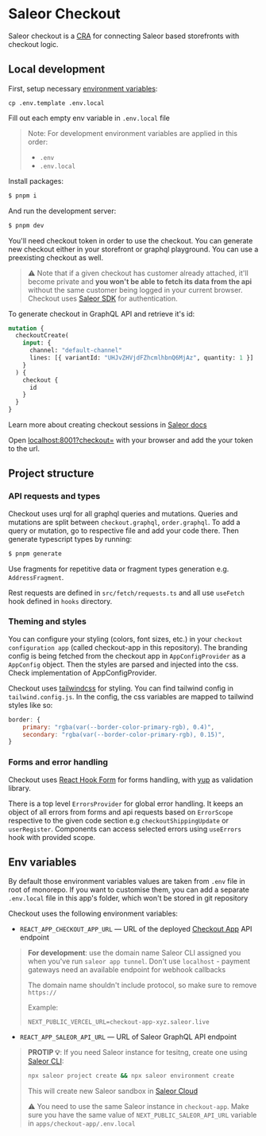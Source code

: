 # Saleor Checkout

Saleor checkout is a [CRA](https://create-react-app.dev/) for connecting Saleor based storefronts with checkout logic.

## Local development

First, setup necessary [environment variables](#env-variables):

```
cp .env.template .env.local
```

Fill out each empty env variable in `.env.local` file

> Note: For development environment variables are applied in this order:
> - `.env`
> - `.env.local`

Install packages:

```bash
$ pnpm i
```

And run the development server:

```bash
$ pnpm dev
```

You'll need checkout token in order to use the checkout. You can generate new checkout either in your storefront or graphql playground. You can use a preexisting checkout as well.

> ⚠️ Note that if a given checkout has customer already attached, it'll become private and **you won't be able to fetch its data from the api** without the same customer being logged in your current browser. Checkout uses [Saleor SDK](https://github.com/saleor/saleor-sdk) for authentication.

To generate checkout in GraphQL API and retrieve it's id:

```graphql
mutation {
  checkoutCreate(
    input: {
      channel: "default-channel"
      lines: [{ variantId: "UHJvZHVjdFZhcmlhbnQ6MjAz", quantity: 1 }]
    }
  ) {
    checkout {
      id
    }
  }
}
```

Learn more about creating checkout sessions in [Saleor docs](https://docs.saleor.io/docs/3.x/developer/checkout#creating-a-checkout-session)

Open [localhost:8001?checkout=<ID>](http://localhost:8001?checkout=) with your browser and add the your token to the url.

## Project structure

### API requests and types

Checkout uses urql for all graphql queries and mutations. Queries and mutations are split between `checkout.graphql`, `order.graphql`. To add a query or mutation, go to respective file and add your code there. Then generate typescript types by running:

```bash
$ pnpm generate
```

Use fragments for repetitive data or fragment types generation e.g. `AddressFragment`.

Rest requests are defined in `src/fetch/requests.ts` and all use `useFetch` hook defined in `hooks` directory.

### Theming and styles

You can configure your styling (colors, font sizes, etc.) in your `checkout configuration app` (called checkout-app in this repository). The branding config is being fetched from the checkout app in `AppConfigProvider` as a `AppConfig` object. Then the styles are parsed and injected into the css. Check implementation of AppConfigProvider.

Checkout uses [tailwindcss](https://tailwindcss.com/) for styling. You can find tailwind config in `tailwind.config.js`. In the config, the css variables are mapped to tailwind styles like so:

```js
border: {
    primary: "rgba(var(--border-color-primary-rgb), 0.4)",
    secondary: "rgba(var(--border-color-primary-rgb), 0.15)",
}
```

### Forms and error handling

Checkout uses [React Hook Form](https://react-hook-form.com/) for forms handling, with [yup](https://github.com/jquense/yup) as validation library.

There is a top level `ErrorsProvider` for global error handling. It keeps an object of all errors from forms and api requests based on `ErrorScope` respective to the given code section e.g `checkoutShippingUpdate` or `userRegister`. Components can access selected errors using `useErrors` hook with provided scope.

## Env variables

By default those environment variables values are taken from `.env` file in root of monorepo. If you want to customise them, you can add a separate `.env.local` file in this app's folder, which won't be stored in git repository

Checkout uses the following environment variables:

- `REACT_APP_CHECKOUT_APP_URL` — URL of the deployed [Checkout App](../checkout-app/README.md) API endpoint

> **For development**: use the domain name Saleor CLI assigned you when you've run `saleor app tunnel`.
> Don't use `localhost` - payment gateways need an available endpoint for webhook callbacks
> 
> The domain name shouldn't include protocol, so make sure to remove `https://`
>
> Example:
> ```
> NEXT_PUBLIC_VERCEL_URL=checkout-app-xyz.saleor.live
> ```

- `REACT_APP_SALEOR_API_URL` — URL of Saleor GraphQL API endpoint

> **PROTIP 💡**: If you need Saleor instance for tesitng, create one using [Saleor CLI](https://github.com/saleor/saleor-cli):
> ```bash
> npx saleor project create && npx saleor environment create
> ```
> This will create new Saleor sandbox in [Saleor Cloud](https://cloud.saleor.io/)
> 
> ⚠️  You need to use the same Saleor instance in `checkout-app`. Make sure you have the same value of `NEXT_PUBLIC_SALEOR_API_URL` variable in `apps/checkout-app/.env.local`
